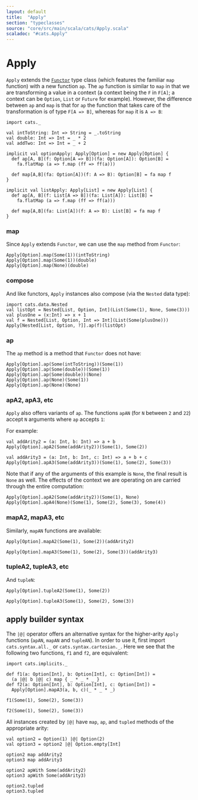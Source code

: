 ```yaml
---
layout: default
title:  "Apply"
section: "typeclasses"
source: "core/src/main/scala/cats/Apply.scala"
scaladoc: "#cats.Apply"
---
```

# Apply

`Apply` extends the [`Functor`](functor.html) type class (which features the familiar `map`
function) with a new function `ap`. The `ap` function is similar to `map`
in that we are transforming a value in a context (a context being the `F` in `F[A]`;
a context can be `Option`, `List` or `Future` for example).
However, the difference between `ap` and `map` is that for `ap` the function that
takes care of the transformation is of type `F[A => B]`, whereas for `map` it is `A => B`:

```tut:silent
import cats._

val intToString: Int => String = _.toString
val double: Int => Int = _ * 2
val addTwo: Int => Int = _ + 2

implicit val optionApply: Apply[Option] = new Apply[Option] {
  def ap[A, B](f: Option[A => B])(fa: Option[A]): Option[B] =
    fa.flatMap (a => f.map (ff => ff(a)))

  def map[A,B](fa: Option[A])(f: A => B): Option[B] = fa map f
}

implicit val listApply: Apply[List] = new Apply[List] {
  def ap[A, B](f: List[A => B])(fa: List[A]): List[B] =
    fa.flatMap (a => f.map (ff => ff(a)))

  def map[A,B](fa: List[A])(f: A => B): List[B] = fa map f
}
```

### map

Since `Apply` extends `Functor`, we can use the `map` method from `Functor`:

```tut:book
Apply[Option].map(Some(1))(intToString)
Apply[Option].map(Some(1))(double)
Apply[Option].map(None)(double)
```

### compose

And like functors, `Apply` instances also compose (via the `Nested` data type):

```tut:book
import cats.data.Nested
val listOpt = Nested[List, Option, Int](List(Some(1), None, Some(3)))
val plusOne = (x:Int) => x + 1
val f = Nested[List, Option, Int => Int](List(Some(plusOne)))
Apply[Nested[List, Option, ?]].ap(f)(listOpt)
```

### ap
The `ap` method is a method that `Functor` does not have:

```tut:book
Apply[Option].ap(Some(intToString))(Some(1))
Apply[Option].ap(Some(double))(Some(1))
Apply[Option].ap(Some(double))(None)
Apply[Option].ap(None)(Some(1))
Apply[Option].ap(None)(None)
```

### apA2, apA3, etc

`Apply` also offers variants of `ap`. The functions `apAN` (for `N` between `2` and `22`)
accept `N` arguments where `ap` accepts `1`:

For example:

```tut:book
val addArity2 = (a: Int, b: Int) => a + b
Apply[Option].apA2(Some(addArity2))(Some(1), Some(2))

val addArity3 = (a: Int, b: Int, c: Int) => a + b + c
Apply[Option].apA3(Some(addArity3))(Some(1), Some(2), Some(3))
```

Note that if any of the arguments of this example is `None`, the
final result is `None` as well.  The effects of the context we are operating on
are carried through the entire computation:

```tut:book
Apply[Option].apA2(Some(addArity2))(Some(1), None)
Apply[Option].apA4(None)(Some(1), Some(2), Some(3), Some(4))
```

### mapA2, mapA3, etc

Similarly, `mapAN` functions are available:

```tut:book
Apply[Option].mapA2(Some(1), Some(2))(addArity2)

Apply[Option].mapA3(Some(1), Some(2), Some(3))(addArity3)
```

### tupleA2, tupleA3, etc

And `tupleN`:

```tut:book
Apply[Option].tupleA2(Some(1), Some(2))

Apply[Option].tupleA3(Some(1), Some(2), Some(3))
```

## apply builder syntax

The `|@|` operator offers an alternative syntax for the higher-arity `Apply`
functions (`apAN`, `mapAN` and `tupleAN`).
In order to use it, first import `cats.syntax.all._` or `cats.syntax.cartesian._`.
Here we see that the following two functions, `f1` and `f2`, are equivalent:

```tut:book
import cats.implicits._

def f1(a: Option[Int], b: Option[Int], c: Option[Int]) =
  (a |@| b |@| c) map { _ * _ * _ }
def f2(a: Option[Int], b: Option[Int], c: Option[Int]) =
  Apply[Option].mapA3(a, b, c)(_ * _ * _)

f1(Some(1), Some(2), Some(3))

f2(Some(1), Some(2), Some(3))
```

All instances created by `|@|` have `map`, `ap`, and `tupled` methods of the appropriate arity:

```tut:book
val option2 = Option(1) |@| Option(2)
val option3 = option2 |@| Option.empty[Int]

option2 map addArity2
option3 map addArity3

option2 apWith Some(addArity2)
option3 apWith Some(addArity3)

option2.tupled
option3.tupled
```
